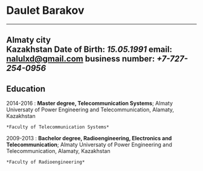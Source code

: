 Daulet Barakov
============

-----------------------------------------------
Almaty city                             
Kazakhstan
Date of Birth: *15.05.1991*
email: nalulxd@gmail.com
business number: *+7-727-254-0956*
----------------------------------------------

Education
---------

2014-2016
:   **Master degree, Telecommunication Systems**; Almaty Universaty of Power Engineering and Telecommunication, Alamaty, Kazakhstan

    *Faculty of Telecommunication Systems*

2009-2013
:   **Bachelor degree, Radioengineering, Electronics and Telecommunication**; Almaty Universaty of Power Engineering and Telecommunication, Alamaty, Kazakhstan

    *Faculty of Radioengineering*



